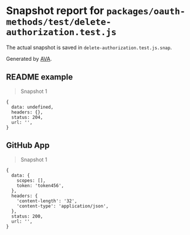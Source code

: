 # Snapshot report for `packages/oauth-methods/test/delete-authorization.test.js`

The actual snapshot is saved in `delete-authorization.test.js.snap`.

Generated by [AVA](https://avajs.dev).

## README example

> Snapshot 1

    {
      data: undefined,
      headers: {},
      status: 204,
      url: '',
    }

## GitHub App

> Snapshot 1

    {
      data: {
        scopes: [],
        token: 'token456',
      },
      headers: {
        'content-length': '32',
        'content-type': 'application/json',
      },
      status: 200,
      url: '',
    }
